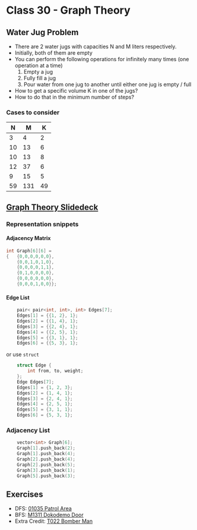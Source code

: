 # Class 30 - Graph Theory
## Water Jug Problem
- There are 2 water jugs with capacities N and M liters respectively.
- Initially, both of them are empty
- You can perform the following operations for infinitely many times (one operation at a time)
    1. Empty a jug
    2. Fully fill a jug
    3. Pour water from one jug to another until either one jug is empty / full
- How to get a specific volume K in one of the jugs?
- How to do that in the minimum number of steps?

### Cases to consider
|N|M|K|
|---|---|---|
|3|4|2
|10|13|6
|10|13|8
|12|37|6
|9|15|5
|59|131|49

## [Graph Theory Slidedeck](https://assets.hkoi.org/training2019/g-i.pdf)

### Representation snippets
#### Adjacency Matrix
```cpp
int Graph[6][6] = 
{   {0,0,0,0,0,0},
    {0,0,1,0,1,0},
    {0,0,0,0,1,1},
    {0,1,0,0,0,0},
    {0,0,0,0,0,0},
    {0,0,0,1,0,0}};
```

#### Edge List
```cpp
    pair< pair<int, int>, int> Edges[7];
    Edges[1] = {{1, 2}, 1};
    Edges[2] = {{1, 4}, 1};
    Edges[3] = {{2, 4}, 1};
    Edges[4] = {{2, 5}, 1};
    Edges[5] = {{3, 1}, 1};
    Edges[6] = {{5, 3}, 1};
```
or use `struct`
```cpp
    struct Edge {
        int from, to, weight;
    };
    Edge Edges[7];
    Edges[1] = {1, 2, 3};
    Edges[2] = {1, 4, 1};
    Edges[3] = {2, 4, 1};
    Edges[4] = {2, 5, 1};
    Edges[5] = {3, 1, 1};
    Edges[6] = {5, 3, 1};
```

### Adjacency List
```cpp
    vector<int> Graph[6];
    Graph[1].push_back(2);
    Graph[1].push_back(4);
    Graph[2].push_back(4);
    Graph[2].push_back(5);
    Graph[3].push_back(1);
    Graph[5].push_back(3);
```

## Exercises
- DFS: [01035 Patrol Area](https://judge.hkoi.org/task/01035)
- BFS: [M1311 Dokodemo Door](https://judge.hkoi.org/task/M1311)
- Extra Credit: [T022 Bomber Man](https://judge.hkoi.org/task/T022)
